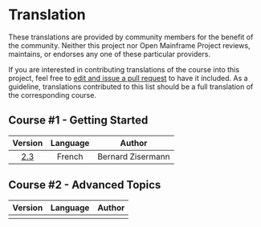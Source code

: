 # Translation
These translations are provided by community members for the benefit of the community. Neither this project nor Open Mainframe Project reviews, maintains, or endorses any one of these particular providers. 

If you are interested in contributing translations of the course into this project, feel free to [edit and issue a pull request](https://github.com/openmainframeproject/cobol-programming-course/edit/master/TRANSLATION.md) to have it included. As a guideline, translations contributed to this list should be a full translation of the corresponding course.

## Course #1 - Getting Started
| Version | Language | Author |
|:-------:|:--------:|:------:|
| [2.3](https://github.com/openmainframeproject/cobol-programming-course/releases/download/2.3.0/COBOL-Programming-Course-1-Getting-Started-French.pdf) | French | Bernard Zisermann |

## Course #2 - Advanced Topics
| Version | Language | Author |
|:-------:|:--------:|:------:|
| | | |
